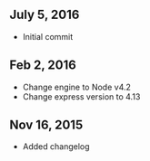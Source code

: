 ## July 5, 2016
- Initial commit

## Feb 2, 2016
- Change engine to Node v4.2
- Change express version to 4.13

## Nov 16, 2015
- Added changelog
